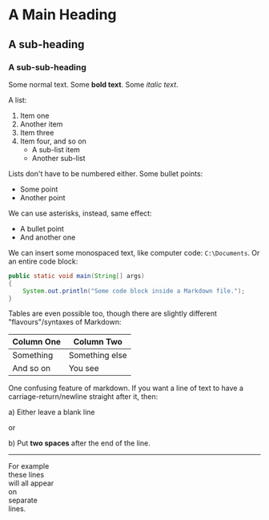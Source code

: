 # A Main Heading

## A sub-heading

### A sub-sub-heading

Some normal text. Some **bold text**. Some *italic text*.

A list:

1. Item one
2. Another item
3. Item three
4. Item four, and so on
    - A sub-list item
    - Another sub-list

Lists don't have to be numbered either. Some bullet points:

- Some point
- Another point

We can use asterisks, instead, same effect:

* A bullet point
* And another one

We can insert some monospaced text, like computer code:
 `C:\Documents`. Or an entire code block:

```java
public static void main(String[] args)
{
    System.out.println("Some code block inside a Markdown file.");
}
```

Tables are even possible too, though there are slightly different
 "flavours"/syntaxes of Markdown:

| Column One | Column Two     |
|------------|----------------|
| Something  | Something else |
| And so on  | You see        |

One confusing feature of markdown. If you want a line of text to
 have a carriage-return/newline straight after it, then:

a) Either leave a blank line

or

b) Put **two spaces** after the end of the line.

---

For example  
these lines  
will all appear  
on  
separate  
lines.  


